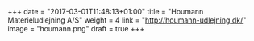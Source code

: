 +++
date = "2017-03-01T11:48:13+01:00"
title = "Houmann Materieludlejning A/S"
weight = 4
link = "http://houmann-udlejning.dk/"
image = "houmann.png"
draft = true
+++